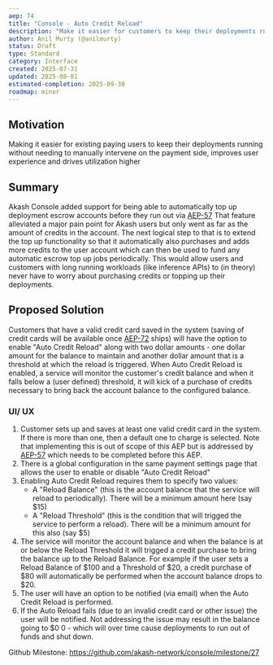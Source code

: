 ```yaml
---
aep: 74
title: "Console - Auto Credit Reload"
description: "Make it easier for customers to keep their deployments running"
author: Anil Murty (@anilmurty)
status: Draft
type: Standard
category: Interface
created: 2025-07-31
updated: 2025-08-01
estimated-completion: 2025-09-30
roadmap: minor
---
```


## Motivation

Making it easier for existing paying users to keep their deployments running without needing to manually intervene on the payment side, improves user experience and drives utilization higher

## Summary

Akash Console added support for being able to automatically top up deployment escrow accounts before they run out via [AEP-57](https://akash.network/roadmap/aep-57/) That feature alleviated a major pain point for Akash users but only went as far as the amount of credits in the account. The next logical step to that is to extend the top up functionality so that it automatically also purchases and adds more credits to the user account which can then be used to fund any automatic escrow top up jobs periodically. This would allow users and customers with long running workloads (like inference APIs) to (in theory) never have to worry about purchasing credits or topping up their deployments.

## Proposed Solution

Customers that have a valid credit card saved in the system (saving of credit cards will be available once [AEP-72](https://akash.network/roadmap/aep-72/) ships) will have the option to enable "Auto Credit Reload" along with two dollar amounts - one dollar amount for the balance to maintain and another dollar amount that is a threshold at which the reload is triggered. When Auto Credit Reload is enabled, a service will monitor the customer's credit balance and when it falls below a (user defined) threshold, it will kick of a purchase of credits necessary to bring back the account balance to the configured balance.

### UI/ UX

1. Customer sets up and saves at least one valid credit card in the system. If there is more than one, then a default one to charge is selected. Note that implementing this is out of scope of this AEP but is addressed by [AEP-57](https://akash.network/roadmap/aep-57/) which needs to be completed before this AEP.
2. There is a global configuration in the same payment settings page that allows the user to enable or disable "Auto Credit Reload"
3. Enabling Auto Credit Reload requires them to specify two values:
   - A "Reload Balance" (this is the account balance that the service will reload to periodically). There will be a minimum amount here (say $15)
   - A "Reload Threshold" (this is the condition that will trigged the service to perform a reload). There will be a minimum amount for this also (say $5)
4. The service will monitor the account balance and when the balance is at or below the Reload Threshold it will trigged a credit purchase to bring the balance up to the Reload Balance. For example if the user sets a Reload Balance of $100 and a Threshold of $20, a credit purchase of $80 will automatically be performed when the account balance drops to $20.
5. The user will have an option to be notified (via email) when the Auto Credit Reload is performed. 
6. If the Auto Reload fails (due to an invalid credit card or other issue) the user will be notified. Not addressing the issue may result in the balance going to $0 0 - which will over time cause deployments to run out of funds and shut down.

Github Milestone: https://github.com/akash-network/console/milestone/27